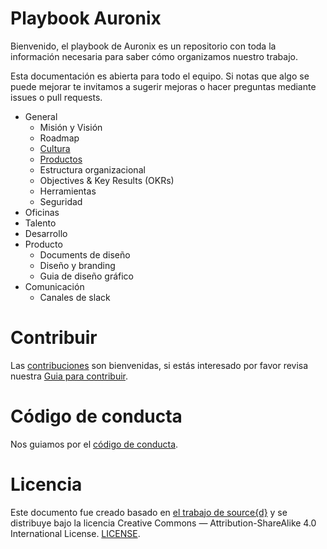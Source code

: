 # Playbook Auronix

Bienvenido, el playbook de Auronix es un repositorio con toda la información necesaria para saber cómo organizamos nuestro trabajo. 

Esta documentación es abierta para todo el equipo. Si notas que algo se puede mejorar te invitamos a sugerir mejoras o hacer preguntas mediante issues o pull requests.

* General
  * Misión y Visión
  * Roadmap
  * [Cultura](general/cultura.md)
  * [Productos](general/productos.md)
  * Estructura organizacional
  * Objectives & Key Results (OKRs)
  * Herramientas 
  * Seguridad
* Oficinas 
* Talento 
* Desarrollo 
* Producto
  * Documents de diseño 
  * Diseño y branding 
  * Guia de diseño gráfico 
* Comunicación
  * Canales de slack 


# Contribuir

Las [contribuciones](https://github.com/Aurotek/playbook/issues) son bienvenidas, si estás interesado por favor revisa nuestra
 [Guia para contribuir](desarrollo/documents/CONTRIBUTING.md).


# Código de conducta

Nos guiamos por el [código de conducta](.github/CODE_OF_CONDUCT.md).


# Licencia

Este documento fue creado basado en [el trabajo de source{d}](https://github.com/src-d/guide) y se distribuye bajo la licencia Creative Commons — Attribution-ShareAlike 4.0 International License. [LICENSE](./LICENSE.md).
